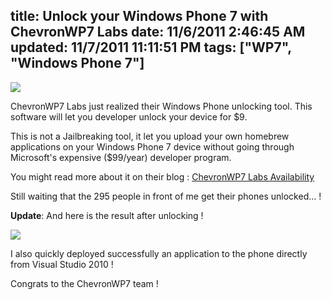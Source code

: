 title: Unlock your Windows Phone 7 with ChevronWP7 Labs
date: 11/6/2011 2:46:45 AM
updated: 11/7/2011 11:11:51 PM
tags: ["WP7", "Windows Phone 7"]
---
![](http://farm7.static.flickr.com/6234/6314988125_4b9a8ce740_o.png)

ChevronWP7 Labs just realized their Windows Phone unlocking tool. This software will let you developer unlock your device for $9. 

This is not a Jailbreaking tool, it let you upload your own homebrew applications on your Windows Phone 7 device without going through Microsoft's expensive ($99/year) developer program.

You might read more about it on their blog : [ChevronWP7 Labs Availability](http://www.chevronwp7.com/post/12328024419/chevronwp7-labs-availability)

Still waiting that the 295 people in front of me get their phones unlocked… !

**Update**: And here is the result after unlocking !

![](http://farm7.static.flickr.com/6036/6321815553_073dabc9d5_b.jpg)

I also quickly deployed successfully an application to the phone directly from Visual Studio 2010 !

Congrats to the ChevronWP7 team !
